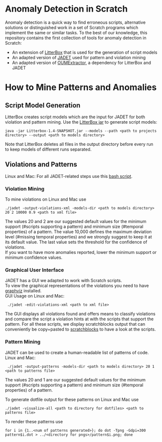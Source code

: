 # Anomaly Detection in Scratch

Anomaly detection is a quick way to find erroneous scripts, alternative solutions or distinguished work in a set of Scratch programs which implement the same or similar tasks. To the best of our knowledge, this repository contains the first collection of tools for anomaly detection in Scratch: 
- An extension of [LitterBox](https://github.com/se2p/LitterBox/) that is used for the generation of script models
- An adapted version of [JADET](https://www.st.cs.uni-saarland.de/models/jadet/) used for pattern and violation mining
- An adapted version of [OUMExtractor](https://www.st.cs.uni-saarland.de/models/jadet/), a dependency for LitterBox and JADET


# How to Mine Patterns and Anomalies
## Script Model Generation
LitterBox creates script models which are the input for JADET for both violation and pattern mining.
Use the [LitterBox jar](https://github.com/se2p/scratch-anomalies/blob/master/litterbox/Litterbox-1.4-SNAPSHOT.jar) to generate script models:
```
java -jar Litterbox-1.4-SNAPSHOT.jar --models --path <path to projects directory> --output <path to models directory>
```
Note that LitterBox deletes all files in the output directory before every run to keep models of different runs separated.

## Violations and Patterns
Linux and Mac: For all JADET-related steps use this [bash script](https://github.com/se2p/scratch-anomalies/blob/master/jadet/jadet).
### Violation Mining

To mine violations on Linux and Mac use 
```
./jadet -output-violations-xml -models-dir <path to models directory> 20 2 10000 0.9 <path to xml file>
```
<!--
On Windows use 
```

``` 
-->
The values 20 and 2 are our suggested default values for the minimum support 
(#scripts supporting a pattern) and minimum size (#temporal properties) of a pattern.
The value 10,000 defines the maximum deviation level (#missing temporal properties) 
and we strongly suggest to keep it at its default value. The last value sets the
threshold for the confidence of violations.  
If you want to have more anomalies reported, lower the minimum support or minimum
confidence values.

### Graphical User Interface
JADET has a GUI we adapted to work with Scratch scripts.  
To view the graphical representations of the violations you need to have [graphviz](https://graphviz.org/) installed.  
GUI Usage on Linux and Mac:
```
 ./jadet -edit-violations-xml <path to xml file>
```
<!--
On Windows (we do not support the graphical representation of the violations on Windows yet):
```

``` 
-->
 The GUI displays all violations found and offers means to classify violations 
 and compare the script a violation hints at with the scripts that support the 
 pattern. For all these scripts, we display scratchblocks output that can 
 conveniently be copy+pasted to [scratchblocks](https://scratchblocks.github.io)
 to have a look at the scripts. 

### Pattern Mining
JADET can be used to create a human-readable list of patterns of code.  
Linux and Mac:
```
 ./jadet -output-patterns -models-dir <path to models directory> 20 1 <path to patterns file>
```
<!--
Windows:  
```

```
-->
The values 20 and 1 are our suggested default values for the minimum support 
(#scripts supporting a pattern) and minimum size (#temporal properties) of a pattern.

To generate dotfile output for these patterns on Linux and Mac use
```
./jadet -visualize-all <path to directory for dotfiles> <path to patterns file> 
```
<!--
On Windows use 
```

```
-->
To render these patterns use
```
for i in {1..<num of patterns generated>}; do dot -Tpng -Gdpi=300 pattern$i.dot > ../<directory for pngs>/pattern$i.png; done
```
